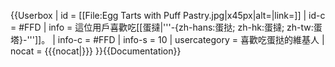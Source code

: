 {{Userbox
| id   = [[File:Egg Tarts with Puff Pastry.jpg|x45px|alt=|link=]]
| id-c = #FFD
| info   = 這位用戶喜歡吃[[蛋撻|'''-{zh-hans:蛋挞; zh-hk:蛋撻; zh-tw:蛋塔}-''']]。
| info-c = #FFD
| info-s = 10
| usercategory = 喜歡吃蛋挞的維基人
| nocat = {{{nocat|}}}
}}<noinclude>{{Documentation}}</noinclude>